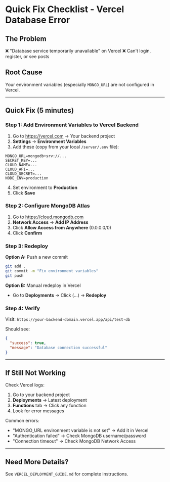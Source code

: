 # Quick Fix Checklist - Vercel Database Error

## The Problem

❌ "Database service temporarily unavailable" on Vercel
❌ Can't login, register, or see posts

## Root Cause

Your environment variables (especially `MONGO_URL`) are not configured in Vercel.

---

## Quick Fix (5 minutes)

### Step 1: Add Environment Variables to Vercel Backend

1. Go to https://vercel.com → Your backend project
2. **Settings** → **Environment Variables**
3. Add these (copy from your local `/server/.env` file):

```
MONGO_URL=mongodb+srv://...
SECRET_KEY=...
CLOUD_NAME=...
CLOUD_API=...
CLOUD_SECRET=...
NODE_ENV=production
```

4. Set environment to **Production**
5. Click **Save**

### Step 2: Configure MongoDB Atlas

1. Go to https://cloud.mongodb.com
2. **Network Access** → **Add IP Address**
3. Click **Allow Access from Anywhere** (0.0.0.0/0)
4. Click **Confirm**

### Step 3: Redeploy

**Option A:** Push a new commit

```bash
git add .
git commit -m "Fix environment variables"
git push
```

**Option B:** Manual redeploy in Vercel

- Go to **Deployments** → Click (...) → **Redeploy**

### Step 4: Verify

Visit: `https://your-backend-domain.vercel.app/api/test-db`

Should see:

```json
{
  "success": true,
  "message": "Database connection successful"
}
```

---

## If Still Not Working

Check Vercel logs:

1. Go to your backend project
2. **Deployments** → Latest deployment
3. **Functions** tab → Click any function
4. Look for error messages

Common errors:

- "MONGO_URL environment variable is not set" → Add it in Vercel
- "Authentication failed" → Check MongoDB username/password
- "Connection timeout" → Check MongoDB Network Access

---

## Need More Details?

See `VERCEL_DEPLOYMENT_GUIDE.md` for complete instructions.
